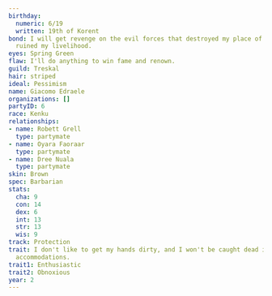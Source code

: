 ```yaml
---
birthday:
  numeric: 6/19
  written: 19th of Korent
bond: I will get revenge on the evil forces that destroyed my place of business and
  ruined my livelihood.
eyes: Spring Green
flaw: I'll do anything to win fame and renown.
guild: Treskal
hair: striped
ideal: Pessimism
name: Giacomo Edraele
organizations: []
partyID: 6
race: Kenku
relationships:
- name: Robett Grell
  type: partymate
- name: Oyara Faoraar
  type: partymate
- name: Dree Nuala
  type: partymate
skin: Brown
spec: Barbarian
stats:
  cha: 9
  con: 14
  dex: 6
  int: 13
  str: 13
  wis: 9
track: Protection
trait: I don't like to get my hands dirty, and I won't be caught dead in unsuitable
  accommodations.
trait1: Enthusiastic
trait2: Obnoxious
year: 2
---
```

